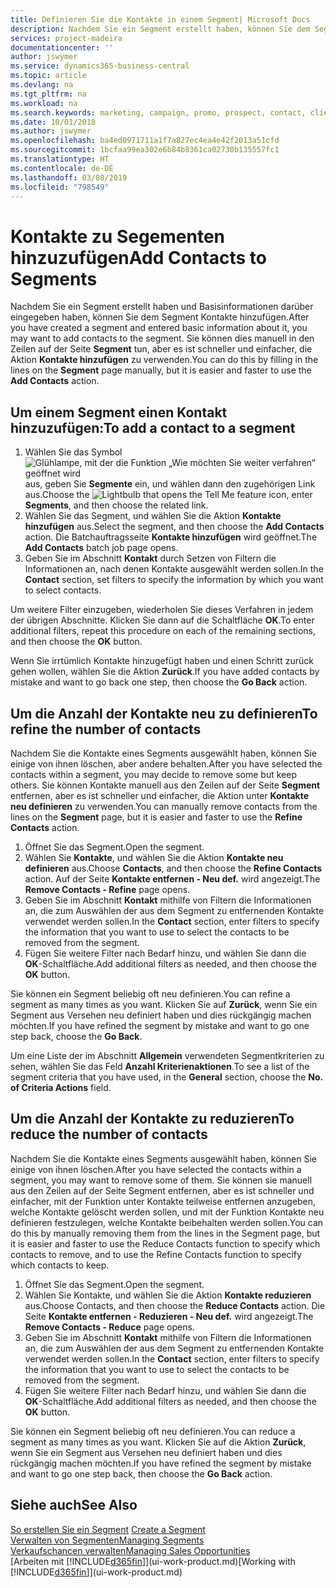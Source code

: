 ```yaml
---
title: Definieren Sie die Kontakte in einem Segment| Microsoft Docs
description: Nachdem Sie ein Segment erstellt haben, können Sie dem Segment Kontakte zum Beispiel als Teil der bestimmte Debitoren oder der Clients einer Werbekampagnezielgruppenadressierung hinzufügen.
services: project-madeira
documentationcenter: ''
author: jswymer
ms.service: dynamics365-business-central
ms.topic: article
ms.devlang: na
ms.tgt_pltfrm: na
ms.workload: na
ms.search.keywords: marketing, campaign, promo, prospect, contact, client, customer
ms.date: 10/01/2018
ms.author: jswymer
ms.openlocfilehash: ba4ed0971711a1f7a827ec4ea4e42f2013a51cfd
ms.sourcegitcommit: 1bcfaa99ea302e6b84b8361ca02730b135557fc1
ms.translationtype: HT
ms.contentlocale: de-DE
ms.lasthandoff: 03/08/2019
ms.locfileid: "798549"
---
```

# <a name="add-contacts-to-segments"></a><span data-ttu-id="b2565-103">Kontakte zu Segementen hinzuzufügen</span><span class="sxs-lookup"><span data-stu-id="b2565-103">Add Contacts to Segments</span></span>
<span data-ttu-id="b2565-104">Nachdem Sie ein Segment erstellt haben und Basisinformationen darüber eingegeben haben, können Sie dem Segment Kontakte hinzufügen.</span><span class="sxs-lookup"><span data-stu-id="b2565-104">After you have created a segment and entered basic information about it, you may want to add contacts to the segment.</span></span> <span data-ttu-id="b2565-105">Sie können dies manuell in den Zeilen auf der Seite **Segment** tun, aber es ist schneller und einfacher, die Aktion **Kontakte hinzufügen** zu verwenden.</span><span class="sxs-lookup"><span data-stu-id="b2565-105">You can do this by filling in the lines on the **Segment** page manually, but it is easier and faster to use the **Add Contacts** action.</span></span>

## <a name="to-add-a-contact-to-a-segment"></a><span data-ttu-id="b2565-106">Um einem Segment einen Kontakt hinzuzufügen:</span><span class="sxs-lookup"><span data-stu-id="b2565-106">To add a contact to a segment</span></span>
1. <span data-ttu-id="b2565-107">Wählen Sie das Symbol ![Glühlampe, mit der die Funktion „Wie möchten Sie weiter verfahren“ geöffnet wird](media/ui-search/search_small.png "Wie möchten Sie weiter verfahren?") aus, geben Sie **Segmente** ein, und wählen dann den zugehörigen Link aus.</span><span class="sxs-lookup"><span data-stu-id="b2565-107">Choose the ![Lightbulb that opens the Tell Me feature](media/ui-search/search_small.png "Tell me what you want to do") icon, enter **Segments**, and then choose the related link.</span></span>  
2. <span data-ttu-id="b2565-108">Wählen Sie das Segment, und wählen Sie die Aktion **Kontakte hinzufügen** aus.</span><span class="sxs-lookup"><span data-stu-id="b2565-108">Select the segment, and then choose the **Add Contacts** action.</span></span> <span data-ttu-id="b2565-109">Die Batchauftragsseite **Kontakte hinzufügen** wird geöffnet.</span><span class="sxs-lookup"><span data-stu-id="b2565-109">The **Add Contacts** batch job page opens.</span></span>
3. <span data-ttu-id="b2565-110">Geben Sie im Abschnitt **Kontakt** durch Setzen von Filtern die Informationen an, nach denen Kontakte ausgewählt werden sollen.</span><span class="sxs-lookup"><span data-stu-id="b2565-110">In the **Contact** section, set filters to specify the information by which you want to select contacts.</span></span>

<span data-ttu-id="b2565-111">Um weitere Filter einzugeben, wiederholen Sie dieses Verfahren in jedem der übrigen Abschnitte. Klicken Sie dann auf die Schaltfläche **OK**.</span><span class="sxs-lookup"><span data-stu-id="b2565-111">To enter additional filters, repeat this procedure on each of the remaining sections, and then choose the **OK** button.</span></span>

<span data-ttu-id="b2565-112">Wenn Sie irrtümlich Kontakte hinzugefügt haben und einen Schritt zurück gehen wollen, wählen Sie die Aktion **Zurück**.</span><span class="sxs-lookup"><span data-stu-id="b2565-112">If you have added contacts by mistake and want to go back one step, then choose the **Go Back** action.</span></span>

## <a name="to-refine-the-number-of-contacts"></a><span data-ttu-id="b2565-113">Um die Anzahl der Kontakte neu zu definieren</span><span class="sxs-lookup"><span data-stu-id="b2565-113">To refine the number of contacts</span></span>
<span data-ttu-id="b2565-114">Nachdem Sie die Kontakte eines Segments ausgewählt haben, können Sie einige von ihnen löschen, aber andere behalten.</span><span class="sxs-lookup"><span data-stu-id="b2565-114">After you have selected the contacts within a segment, you may decide to remove some but keep others.</span></span> <span data-ttu-id="b2565-115">Sie können Kontakte manuell aus den Zeilen auf der Seite **Segment** entfernen, aber es ist schneller und einfacher, die Aktion unter **Kontakte neu definieren** zu verwenden.</span><span class="sxs-lookup"><span data-stu-id="b2565-115">You can manually remove contacts from the lines on the **Segment** page, but it is easier and faster to use the **Refine Contacts** action.</span></span>

1. <span data-ttu-id="b2565-116">Öffnet Sie das Segment.</span><span class="sxs-lookup"><span data-stu-id="b2565-116">Open the segment.</span></span>
2. <span data-ttu-id="b2565-117">Wählen Sie **Kontakte**, und wählen Sie die Aktion **Kontakte neu definieren** aus.</span><span class="sxs-lookup"><span data-stu-id="b2565-117">Choose **Contacts**, and then choose the **Refine Contacts** action.</span></span> <span data-ttu-id="b2565-118">Auf der Seite **Kontakte entfernen - Neu def.** wird angezeigt.</span><span class="sxs-lookup"><span data-stu-id="b2565-118">The **Remove Contacts - Refine** page opens.</span></span>
3. <span data-ttu-id="b2565-119">Geben Sie im Abschnitt **Kontakt** mithilfe von Filtern die Informationen an, die zum Auswählen der aus dem Segment zu entfernenden Kontakte verwendet werden sollen.</span><span class="sxs-lookup"><span data-stu-id="b2565-119">In the **Contact** section, enter filters to specify the information that you want to use to select the contacts to be removed from the segment.</span></span>
4. <span data-ttu-id="b2565-120">Fügen Sie weitere Filter nach Bedarf hinzu, und wählen Sie dann die **OK**-Schaltfläche.</span><span class="sxs-lookup"><span data-stu-id="b2565-120">Add additional filters as needed, and then choose the **OK** button.</span></span>

<span data-ttu-id="b2565-121">Sie können ein Segment beliebig oft neu definieren.</span><span class="sxs-lookup"><span data-stu-id="b2565-121">You can refine a segment as many times as you want.</span></span> <span data-ttu-id="b2565-122">Klicken Sie auf **Zurück**, wenn Sie ein Segment aus Versehen neu definiert haben und dies rückgängig machen möchten.</span><span class="sxs-lookup"><span data-stu-id="b2565-122">If you have refined the segment by mistake and want to go one step back, choose the **Go Back**.</span></span>

<span data-ttu-id="b2565-123">Um eine Liste der im Abschnitt **Allgemein** verwendeten Segmentkriterien zu sehen, wählen Sie das Feld **Anzahl Kriterienaktionen**.</span><span class="sxs-lookup"><span data-stu-id="b2565-123">To see a list of the segment criteria that you have used, in the **General** section, choose the **No. of Criteria Actions** field.</span></span>

## <a name="to-reduce-the-number-of-contacts"></a><span data-ttu-id="b2565-124">Um die Anzahl der Kontakte zu reduzieren</span><span class="sxs-lookup"><span data-stu-id="b2565-124">To reduce the number of contacts</span></span>
<span data-ttu-id="b2565-125">Nachdem Sie die Kontakte eines Segments ausgewählt haben, können Sie einige von ihnen löschen.</span><span class="sxs-lookup"><span data-stu-id="b2565-125">After you have selected the contacts within a segment, you may want to remove some of them.</span></span> <span data-ttu-id="b2565-126">Sie können sie manuell aus den Zeilen auf der Seite Segment entfernen, aber es ist schneller und einfacher, mit der Funktion unter Kontakte teilweise entfernen anzugeben, welche Kontakte gelöscht werden sollen, und mit der Funktion Kontakte neu definieren festzulegen, welche Kontakte beibehalten werden sollen.</span><span class="sxs-lookup"><span data-stu-id="b2565-126">You can do this by manually removing them from the lines in the Segment page, but it is easier and faster to use the Reduce Contacts function to specify which contacts to remove, and to use the Refine Contacts function to specify which contacts to keep.</span></span>

1. <span data-ttu-id="b2565-127">Öffnet Sie das Segment.</span><span class="sxs-lookup"><span data-stu-id="b2565-127">Open the segment.</span></span>
2. <span data-ttu-id="b2565-128">Wählen Sie Kontakte, und wählen Sie die Aktion **Kontakte reduzieren** aus.</span><span class="sxs-lookup"><span data-stu-id="b2565-128">Choose Contacts, and then choose the **Reduce Contacts** action.</span></span> <span data-ttu-id="b2565-129">Die Seite **Kontakte entfernen - Reduzieren - Neu def.** wird angezeigt.</span><span class="sxs-lookup"><span data-stu-id="b2565-129">The **Remove Contacts - Reduce** page opens.</span></span>
3. <span data-ttu-id="b2565-130">Geben Sie im Abschnitt **Kontakt** mithilfe von Filtern die Informationen an, die zum Auswählen der aus dem Segment zu entfernenden Kontakte verwendet werden sollen.</span><span class="sxs-lookup"><span data-stu-id="b2565-130">In the **Contact** section, enter filters to specify the information that you want to use to select the contacts to be removed from the segment.</span></span>
4. <span data-ttu-id="b2565-131">Fügen Sie weitere Filter nach Bedarf hinzu, und wählen Sie dann die **OK**-Schaltfläche.</span><span class="sxs-lookup"><span data-stu-id="b2565-131">Add additional filters as needed, and then choose the **OK** button.</span></span>

<span data-ttu-id="b2565-132">Sie können ein Segment beliebig oft neu definieren.</span><span class="sxs-lookup"><span data-stu-id="b2565-132">You can reduce a segment as many times as you want.</span></span> <span data-ttu-id="b2565-133">Klicken Sie auf die Aktion **Zurück**, wenn Sie ein Segment aus Versehen neu definiert haben und dies rückgängig machen möchten.</span><span class="sxs-lookup"><span data-stu-id="b2565-133">If you have refined the segment by mistake and want to go one step back, then choose the **Go Back** action.</span></span>

## <a name="see-also"></a><span data-ttu-id="b2565-134">Siehe auch</span><span class="sxs-lookup"><span data-stu-id="b2565-134">See Also</span></span>
<span data-ttu-id="b2565-135">[So erstellen Sie ein Segment](marketing-how-create-segment.md) </span><span class="sxs-lookup"><span data-stu-id="b2565-135">[Create a Segment](marketing-how-create-segment.md) </span></span>  
[<span data-ttu-id="b2565-136">Verwalten von Segmenten</span><span class="sxs-lookup"><span data-stu-id="b2565-136">Managing Segments</span></span>](marketing-segments.md)  
[<span data-ttu-id="b2565-137">Verkaufschancen verwalten</span><span class="sxs-lookup"><span data-stu-id="b2565-137">Managing Sales Opportunities</span></span>](marketing-manage-sales-opportunities.md)  
<span data-ttu-id="b2565-138">[Arbeiten mit [!INCLUDE[d365fin](includes/d365fin_md.md)]](ui-work-product.md)</span><span class="sxs-lookup"><span data-stu-id="b2565-138">[Working with [!INCLUDE[d365fin](includes/d365fin_md.md)]](ui-work-product.md)</span></span>  

